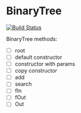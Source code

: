 # BinaryTree

[![Build Status](https://travis-ci.org/kate-lozovaya/BinaryTree.svg?branch=master)](https://travis-ci.org/kate-lozovaya/BinaryTree)

BinaryTree methods:
- [ ] root
- [ ] default constructor
- [ ] constructor with params
- [ ] copy constructor
- [ ] add
- [ ] search
- [ ] fIn
- [ ] fOut
- [ ] Out
